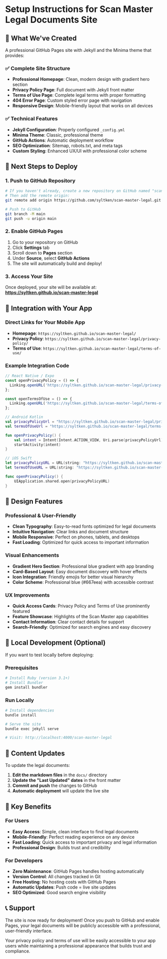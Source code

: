 # Setup Instructions for Scan Master Legal Documents Site

## 🎉 What We've Created

A professional GitHub Pages site with Jekyll and the Minima theme that provides:

### ✅ Complete Site Structure
- **Professional Homepage**: Clean, modern design with gradient hero section
- **Privacy Policy Page**: Full document with Jekyll front matter
- **Terms of Use Page**: Complete legal terms with proper formatting
- **404 Error Page**: Custom styled error page with navigation
- **Responsive Design**: Mobile-friendly layout that works on all devices

### ✅ Technical Features
- **Jekyll Configuration**: Properly configured `_config.yml`
- **Minima Theme**: Classic, professional theme
- **GitHub Actions**: Automatic deployment workflow
- **SEO Optimization**: Sitemap, robots.txt, and meta tags
- **Custom Styling**: Enhanced UX/UI with professional color scheme

## 🚀 Next Steps to Deploy

### 1. Push to GitHub Repository

```bash
# If you haven't already, create a new repository on GitHub named "scan-master-legal"
# Then add the remote origin:
git remote add origin https://github.com/syltken/scan-master-legal.git

# Push to GitHub
git branch -M main
git push -u origin main
```

### 2. Enable GitHub Pages

1. Go to your repository on GitHub
2. Click **Settings** tab
3. Scroll down to **Pages** section
4. Under **Source**, select **GitHub Actions**
5. The site will automatically build and deploy!

### 3. Access Your Site

Once deployed, your site will be available at:
**https://syltken.github.io/scan-master-legal**

## 📱 Integration with Your App

### Direct Links for Your Mobile App

- **Homepage**: `https://syltken.github.io/scan-master-legal/`
- **Privacy Policy**: `https://syltken.github.io/scan-master-legal/privacy-policy/`
- **Terms of Use**: `https://syltken.github.io/scan-master-legal/terms-of-use/`

### Example Integration Code

```javascript
// React Native / Expo
const openPrivacyPolicy = () => {
  Linking.openURL('https://syltken.github.io/scan-master-legal/privacy-policy/');
};

const openTermsOfUse = () => {
  Linking.openURL('https://syltken.github.io/scan-master-legal/terms-of-use/');
};
```

```kotlin
// Android Kotlin
val privacyPolicyUrl = "https://syltken.github.io/scan-master-legal/privacy-policy/"
val termsOfUseUrl = "https://syltken.github.io/scan-master-legal/terms-of-use/"

fun openPrivacyPolicy() {
    val intent = Intent(Intent.ACTION_VIEW, Uri.parse(privacyPolicyUrl))
    startActivity(intent)
}
```

```swift
// iOS Swift
let privacyPolicyURL = URL(string: "https://syltken.github.io/scan-master-legal/privacy-policy/")!
let termsOfUseURL = URL(string: "https://syltken.github.io/scan-master-legal/terms-of-use/")!

func openPrivacyPolicy() {
    UIApplication.shared.open(privacyPolicyURL)
}
```

## 🎨 Design Features

### Professional & User-Friendly
- **Clean Typography**: Easy-to-read fonts optimized for legal documents
- **Intuitive Navigation**: Clear links and document structure
- **Mobile Responsive**: Perfect on phones, tablets, and desktops
- **Fast Loading**: Optimized for quick access to important information

### Visual Enhancements
- **Gradient Hero Section**: Professional blue gradient with app branding
- **Card-Based Layout**: Easy document discovery with hover effects
- **Icon Integration**: Friendly emojis for better visual hierarchy
- **Color Scheme**: Professional blue (#667eea) with accessible contrast

### UX Improvements
- **Quick Access Cards**: Privacy Policy and Terms of Use prominently featured
- **Feature Showcase**: Highlights of the Scan Master app capabilities
- **Contact Information**: Clear contact details for support
- **Search-Friendly**: Optimized for search engines and easy discovery

## 🔧 Local Development (Optional)

If you want to test locally before deploying:

### Prerequisites
```bash
# Install Ruby (version 3.1+)
# Install Bundler
gem install bundler
```

### Run Locally
```bash
# Install dependencies
bundle install

# Serve the site
bundle exec jekyll serve

# Visit: http://localhost:4000/scan-master-legal
```

## 📝 Content Updates

To update the legal documents:

1. **Edit the markdown files** in the `docs/` directory
2. **Update the "Last Updated" dates** in the front matter
3. **Commit and push** the changes to GitHub
4. **Automatic deployment** will update the live site

## 🌟 Key Benefits

### For Users
- **Easy Access**: Simple, clean interface to find legal documents
- **Mobile-Friendly**: Perfect reading experience on any device
- **Fast Loading**: Quick access to important privacy and legal information
- **Professional Design**: Builds trust and credibility

### For Developers
- **Zero Maintenance**: GitHub Pages handles hosting automatically
- **Version Control**: All changes tracked in Git
- **Free Hosting**: No hosting costs with GitHub Pages
- **Automatic Updates**: Push code = live site updates
- **SEO Optimized**: Good search engine visibility

## 📞 Support

The site is now ready for deployment! Once you push to GitHub and enable Pages, your legal documents will be publicly accessible with a professional, user-friendly interface.

Your privacy policy and terms of use will be easily accessible to your app users while maintaining a professional appearance that builds trust and compliance.